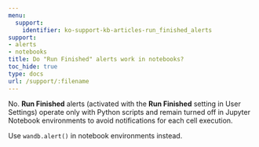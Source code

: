 ```yaml
---
menu:
  support:
    identifier: ko-support-kb-articles-run_finished_alerts
support:
- alerts
- notebooks
title: Do "Run Finished" alerts work in notebooks?
toc_hide: true
type: docs
url: /support/:filename
---
```


No. **Run Finished** alerts (activated with the **Run Finished** setting in User Settings) operate only with Python scripts and remain turned off in Jupyter Notebook environments to avoid notifications for each cell execution. 

Use `wandb.alert()` in notebook environments instead.